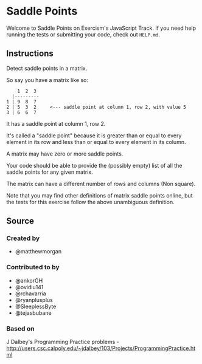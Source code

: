 # Saddle Points

Welcome to Saddle Points on Exercism's JavaScript Track.
If you need help running the tests or submitting your code, check out `HELP.md`.

## Instructions

Detect saddle points in a matrix.

So say you have a matrix like so:

```text
    1  2  3
  |---------
1 | 9  8  7
2 | 5  3  2     <--- saddle point at column 1, row 2, with value 5
3 | 6  6  7
```

It has a saddle point at column 1, row 2.

It's called a "saddle point" because it is greater than or equal to
every element in its row and less than or equal to every element in
its column.

A matrix may have zero or more saddle points.

Your code should be able to provide the (possibly empty) list of all the
saddle points for any given matrix.

The matrix can have a different number of rows and columns (Non square).

Note that you may find other definitions of matrix saddle points online,
but the tests for this exercise follow the above unambiguous definition.

## Source

### Created by

- @matthewmorgan

### Contributed to by

- @ankorGH
- @ovidiu141
- @rchavarria
- @ryanplusplus
- @SleeplessByte
- @tejasbubane

### Based on

J Dalbey's Programming Practice problems - http://users.csc.calpoly.edu/~jdalbey/103/Projects/ProgrammingPractice.html
